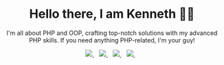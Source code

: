<h1 align='center'>Hello there, I am Kenneth 👋🏾</h1>

<p align='center'>I'm all about PHP and OOP, crafting top-notch solutions with my advanced PHP skills. If you need anything PHP-related, I'm your guy!</p>

<p align='center'>
<a href="https://wa.me/2348146290707?text=Hello Kenneth" target="_blank">
  <img src="https://img.shields.io/badge/WHATSAPP-%2325D366.svg?&style=for-the-badge&logo=whatsapp&logoColor=white" />
</a>&nbsp;&nbsp;
<a href="https://twitter.com/ken_de_nigerian" target="_blank">
  <img src="https://img.shields.io/badge/twitter-%231DA1F2.svg?&style=for-the-badge&logo=twitter&logoColor=white" />
</a>&nbsp;&nbsp;
<a href="https://www.linkedin.com/in/nwaneri-chukwunyere-kenneth-284557171/" target="_blank">
  <img src="https://img.shields.io/badge/linkedin-%230077B5.svg?&style=for-the-badge&logo=linkedin&logoColor=white" />
</a>&nbsp;&nbsp;
<a href="mailto:nwanerick14489@gmail.com" target="_blank">
  <img src="https://img.shields.io/badge/email me-%23D14836.svg?&style=for-the-badge&logo=gmail&logoColor=white" />
</a>&nbsp;&nbsp;
</p>

